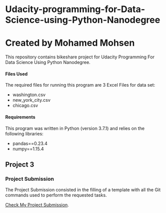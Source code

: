 # Udacity-programming-for-Data-Science-using-Python-Nanodegree


# Created by Mohamed Mohsen

This repository contains bikeshare project for Udacity Programming For Data Science Using Python Nanodegree.

#### Files Used

The required files for running this program are 3 Excel Files for data set: 

* washington.csv
* new_york_city.csv
* chicago.csv

#### Requirements
This program was written in Python (version 3.7.1) and relies on the following libraries:

* pandas==0.23.4
* numpy==1.15.4

## Project 3


### Project Submission

The Project Submission consisted in the filling of a template with all the Git commands used to perform the requested tasks.

[Check My Project Submission](https://github.com/mohamed0128/programming-for-data-science-nanodegree/blob/main/Git%20Commands%20Documentation.pdf).

